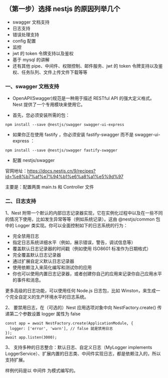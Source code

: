 ## （第一步）选择 nestjs 的原因列举几个

- swagger 文档支持
- 日志支持
- 错误处理支持
- config 配置
- 监控
- jwt 的 token 令牌支持以及鉴权
- 基于 mysql 的讲解
- 还有其他 pipe、中间件、权限控制、邮件服务、jwt 的 token 令牌支持以及鉴权、任务队列、文件上传文件下载等等

### 一、swagger 文档支持

- OpenAPI(Swagger)规范是一种用于描述 RESTful API 的强大定义格式。 Nest 提供了一个专用模块来使用它。

- 首先，您必须安装所需的包：

```
npm install --save @nestjs/swagger swagger-ui-express
```

- 如果你正在使用 fastify ，你必须安装 fastify-swagger 而不是 swagger-ui-express ：

```
npm install --save @nestjs/swagger fastify-swagger
```

- 配置 nestjs/swagger

官网地址：https://docs.nestjs.cn/9/recipes?id=%e8%b7%af%e7%94%b1%e6%a8%a1%e5%9d%97

主要是：配置两类 main.ts 和 Controller 文件

### 二、日志支持

1、Nest 附带一个默认的内部日志记录器实现，它在实例化过程中以及在一些不同的情况下使用，比如发生异常等等（例如系统记录）。这由 @nestjs/common 包中的 Logger 类实现。你可以全面控制如下的日志系统的行为：

- 完全禁用日志
- 指定日志系统详细水平（例如，展示错误，警告，调试信息等）
- 覆盖默认日志记录器的时间戳（例如使用 ISO8601 标准作为日期格式）
- 完全覆盖默认日志记录器
- 通过扩展自定义默认日志记录器
- 使用依赖注入来简化编写和测试你的应用
- 你也可以使用内置日志记录器，或者创建你自己的应用来记录你自己应用水平的事件和消息。

更多高级的日志功能，可以使用任何 Node.js 日志包，比如 Winston，来生成一个完全自定义的生产环境水平的日志系统。

2、 要禁用日志，在（可选的）Nest 应用选项对象中向 NestFactory.create() 传递第二个参数设置 logger 属性为 false

```
const app = await NestFactory.create(ApplicationModule, {
  logger: ['error', 'warn'], // false 就是禁用日志
});
await app.listen(3000);
```

3、 支持多种的日志整合：默认日志、自定义日志（MyLogger implements LoggerService）、扩展内置的日志类、中间件实现日志，都是依赖注入的，所以支持扩展。

样例代码是以 中间件 为模式编写的。
